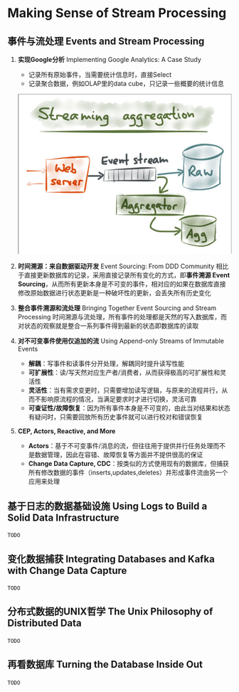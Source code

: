 # Making Sense of Stream Processing

## 事件与流处理 Events and Stream Processing

1. **实现Google分析** Implementing Google Analytics: A Case Study
   - 记录所有原始事件，当需要统计信息时，直接Select
   - 记录聚合数据，例如OLAP里的data cube，只记录一些概要的统计信息

   ![EX1](images/ex1.png)

2. **时间溯源：来自数据驱动开发** Event Sourcing: From DDD Community
   相比于直接更新数据库的记录，采用直接记录所有变化的方式，即**事件溯源 Event Sourcing**，从而所有更新本身是不可变的事件，相对应的如果在数据库直接修改原始数据进行状态更新是一种破坏性的更新，会丢失所有历史变化
3. **整合事件溯源和流处理** Bringing Together Event Sourcing and Stream Processing
   时间溯源与流处理，所有事件的处理都是天然的写入数据库，而对状态的观察就是整合一系列事件得到最新的状态即数据库的读取
4. **对不可变事件使用仅追加的流** Using Append-only Streams of Immutable Events
   - **解耦**：写事件和读事件分开处理，解耦同时提升读写性能
   - **可扩展性**：读/写天然对应生产者/消费者，从而获得极高的可扩展性和灵活性
   - **灵活性**：当有需求变更时，只需要增加读写逻辑，与原来的流程并行，从而不影响原流程的情况，当满足要求时才进行切换，灵活可靠
   - **可查证性/故障恢复**：因为所有事件本身是不可变的，由此当对结果和状态有疑问时，只需要回放所有历史事件就可以进行校对和错误恢复
5. **CEP, Actors, Reactive, and More**
   - **Actors**：基于不可变事件/消息的流，但往往用于提供并行任务处理而不是数据管理，因此在容错、故障恢复等方面并不提供很高的保证
   - **Change Data Capture, CDC**：按类似的方式使用现有的数据库，但捕获所有修改数据的事件（inserts,updates,deletes）并形成事件流由另一个应用来处理

## 基于日志的数据基础设施 Using Logs to Build a Solid Data Infrastructure

`TODO`

## 变化数据捕获 Integrating Databases and Kafka with Change Data Capture

`TODO`

## 分布式数据的UNIX哲学 The Unix Philosophy of Distributed Data

`TODO`

## 再看数据库 Turning the Database Inside Out

`TODO`
